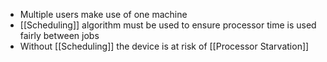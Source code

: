 - Multiple users make use of one machine
- [[Scheduling]] algorithm must be used to ensure processor time is used fairly between jobs
- Without [[Scheduling]] the device is at risk of [[Processor Starvation]]